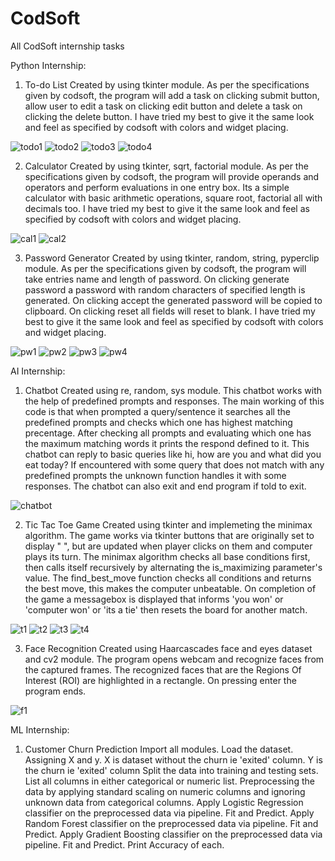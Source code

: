 # CodSoft
All CodSoft internship tasks

Python Internship:
1) To-do List
Created by using tkinter module.
As per the specifications given by codsoft, the program will add a task on clicking submit button, allow user to edit a task on clicking edit button and delete a task on clicking the delete button.
I have tried my best to give it the same look and feel as specified by codsoft with colors and widget placing.

![todo1](https://github.com/rehmahahmed/CodSoft/assets/95929046/812f8b02-9fc3-4910-be76-790708f1a183)
![todo2](https://github.com/rehmahahmed/CodSoft/assets/95929046/a33711d2-d5a4-46a6-a2b2-8b2b6e1ce2fe)
![todo3](https://github.com/rehmahahmed/CodSoft/assets/95929046/7252492a-f64c-4127-b7c3-8a38dfe3ba55)
![todo4](https://github.com/rehmahahmed/CodSoft/assets/95929046/d7c54420-0a6d-4bb2-a2a8-745ef575cfdf)

2) Calculator
Created by using tkinter, sqrt, factorial module.
As per the specifications given by codsoft, the program will provide operands and operators and perform evaluations in one entry box.
Its a simple calculator with basic arithmetic operations, square root, factorial all with decimals too.
I have tried my best to give it the same look and feel as specified by codsoft with colors and widget placing.

![cal1](https://github.com/rehmahahmed/CodSoft/assets/95929046/59230fdd-6776-4257-a422-99389fb7cfa0)
![cal2](https://github.com/rehmahahmed/CodSoft/assets/95929046/cbecf3c2-6464-4b92-93d0-ca81231bfe65)

3) Password Generator
Created by using tkinter, random, string, pyperclip module.
As per the specifications given by codsoft, the program will take entries name and length of password.
On clicking generate password a password with random characters of specified length is generated.
On clicking accept the generated password will be copied to clipboard.
On clicking reset all fields will reset to blank.
I have tried my best to give it the same look and feel as specified by codsoft with colors and widget placing.

![pw1](https://github.com/rehmahahmed/CodSoft/assets/95929046/1a1e4de8-ff69-4d26-80fc-c074e41ea476)
![pw2](https://github.com/rehmahahmed/CodSoft/assets/95929046/42d1edb3-8096-4b0d-8a1f-392211a3d1d4)
![pw3](https://github.com/rehmahahmed/CodSoft/assets/95929046/541641e2-4bba-4b1e-9dac-fa031c15b1f2)
![pw4](https://github.com/rehmahahmed/CodSoft/assets/95929046/faff1189-5200-4bfc-9db4-fe018740bc71)

AI Internship:
1) Chatbot
Created using re, random, sys module.
This chatbot works with the help of predefined prompts and responses.
The main working of this code is that when prompted a query/sentence it searches all the predefined prompts and checks which one has highest matching precentage. After checking all prompts and evaluating which one has the maximum matching words it prints the respond defined to it.
This chatbot can reply to basic queries like hi, how are you and what did you eat today?
If encountered with some query that does not match with any predefined prompts the unknown function handles it with some responses.
The chatbot can also exit and end program if told to exit.

![chatbot](https://github.com/rehmahahmed/CodSoft/assets/95929046/c2e18e97-d242-432a-aca8-0ab6a0d94a5d)

2) Tic Tac Toe Game
Created using tkinter and implemeting the minimax algorithm.
The game works via tkinter buttons that are originally set to display " ", but are updated when player clicks on them and computer plays its turn.
The minimax algorithm checks all base conditions first, then calls itself recursively by alternating the is_maximizing parameter's value.
The find_best_move function checks all conditions and returns the best move, this makes the computer unbeatable.
On completion of the game a messagebox is displayed that informs 'you won' or 'computer won' or 'its a tie' then resets the board for another match.

![t1](https://github.com/rehmahahmed/CodSoft/assets/95929046/d36882dd-208c-4a9e-b4f9-13905f755568)
![t2](https://github.com/rehmahahmed/CodSoft/assets/95929046/adeca565-206c-46d6-a735-45e29de62a2a)
![t3](https://github.com/rehmahahmed/CodSoft/assets/95929046/399c50d9-f7d4-41b7-8836-578fa8e50c64)
![t4](https://github.com/rehmahahmed/CodSoft/assets/95929046/453c3a48-00b7-436f-87f7-110d059e7c98)

3) Face Recognition
Created using Haarcascades face and eyes dataset and cv2 module.
The program opens webcam and recognize faces from the captured frames.
The recognized faces that are the Regions Of Interest (ROI) are highlighted in a rectangle.
On pressing enter the program ends.

![f1](https://github.com/rehmahahmed/CodSoft/assets/95929046/ce2e83cb-e335-443e-984e-a83ff6d7b8b9)

ML Internship:
1) Customer Churn Prediction
Import all modules.
Load the dataset.
Assigning X and y. X is dataset without the churn ie 'exited' column. Y is the churn ie 'exited' column
Split the data into training and testing sets.
List all columns in either categorical or numeric list.
Preprocessing the data by applying standard scaling on numeric columns and ignoring unknown data from categorical columns.
Apply Logistic Regression classifier on the preprocessed data via pipeline. Fit and Predict.
Apply Random Forest classifier on the preprocessed data via pipeline. Fit and Predict.
Apply Gradient Boosting classifier on the preprocessed data via pipeline. Fit and Predict.
Print Accuracy of each.
